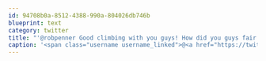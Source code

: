 ```yaml
---
id: 94708b0a-8512-4388-990a-804026db746b
blueprint: text
category: twitter
title: "'@robpenner Good climbing with you guys! How did you guys fair on Lonely Boy crag afterward?"
caption: '<span class="username username_linked">@<a href="https://twitter.com/robpenner" title="Robert Penner">robpenner</a></span> Good climbing with you guys! How did you guys fair on Lonely Boy crag afterward?'
---
```

